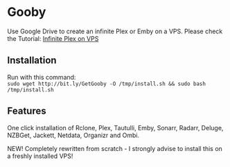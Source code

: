 # Gooby
Use Google Drive to create an infinite Plex or Emby on a VPS.
Please check the Tutorial: [Infinite Plex on VPS](http://bit.ly/TechPerplexed "How to create an infinite media server using a VPS and Cloud service")  
## Installation
Run with this command:  
`sudo wget http://bit.ly/GetGooby -O /tmp/install.sh && sudo bash /tmp/install.sh`
## Features
One click installation of Rclone, Plex, Tautulli, Emby, Sonarr, Radarr, Deluge, NZBGet, Jackett, Netdata, Organizr and Ombi.

NEW! Completely rewritten from scratch - I strongly advise to install this on a freshly installed VPS!
